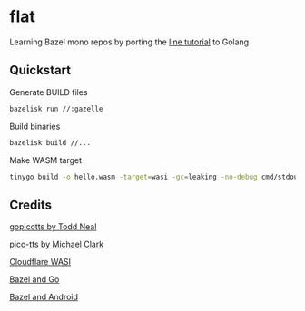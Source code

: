 # flat

Learning Bazel mono repos by porting the
 [line tutorial](https://blog.cloudflare.com/running-zig-with-wasi-on-cloudflare-workers/)
 to Golang

## Quickstart
Generate BUILD files
```bash
bazelisk run //:gazelle
```

Build binaries
```bash
bazelisk build //...
```

Make WASM target
```bash
tinygo build -o hello.wasm -target=wasi -gc=leaking -no-debug cmd/stdout/*.go
```

## Credits

[gopicotts by Todd Neal](https://github.com/tzneal/gopicotts)

[pico-tts by Michael Clark](https://github.com/Iiridayn/pico-tts)

[Cloudflare WASI](https://blog.cloudflare.com/running-zig-with-wasi-on-cloudflare-workers/)

[Bazel and Go](https://www.tweag.io/blog/2021-09-08-rules_go-gazelle/)

[Bazel and Android](https://docs.bazel.build/versions/2.0.0/tutorial/android-app.html)


